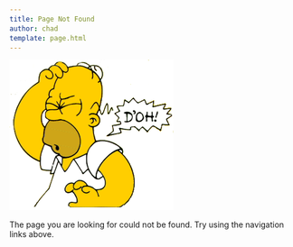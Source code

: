 ```yaml
---
title: Page Not Found
author: chad
template: page.html
---
```


![Doh!](homer.png)

The page you are looking for could not be found. Try using the navigation links above.